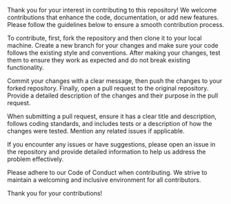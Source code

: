 Thank you for your interest in contributing to this repository! We welcome contributions that enhance the code, documentation, or add new features. Please follow the guidelines below to ensure a smooth contribution process.

To contribute, first, fork the repository and then clone it to your local machine. Create a new branch for your changes and make sure your code follows the existing style and conventions. After making your changes, test them to ensure they work as expected and do not break existing functionality.

Commit your changes with a clear message, then push the changes to your forked repository. Finally, open a pull request to the original repository. Provide a detailed description of the changes and their purpose in the pull request.

When submitting a pull request, ensure it has a clear title and description, follows coding standards, and includes tests or a description of how the changes were tested. Mention any related issues if applicable.

If you encounter any issues or have suggestions, please open an issue in the repository and provide detailed information to help us address the problem effectively.

Please adhere to our Code of Conduct when contributing. We strive to maintain a welcoming and inclusive environment for all contributors.

Thank you for your contributions!
